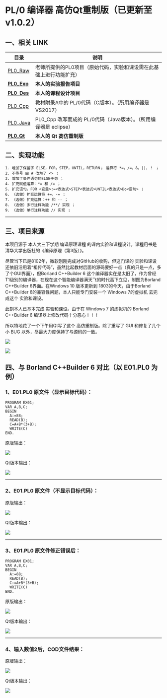 # PL/0 编译器 高仿Qt重制版（已更新至 v1.0.2）

## 一、相关 LINK

| 目录 | 说明 |
| - | - |
| [PL0_Raw](https://github.com/gdut-yy/PL0/tree/master/PL0_Raw) | 老师所提供的PL0项目（原始代码，实验和课设需在此基础上进行功能扩充） |
| [**PL0_Exp**](https://github.com/gdut-yy/PL0/tree/master/PL0_Exp) | **本人的实验报告项目** |
| [**PL0_Des**](https://github.com/gdut-yy/PL0/tree/master/PL0_Des) | **本人的课程设计项目** |
| [PL0_Cpp](https://github.com/gdut-yy/PL0_Cpp) | 教材附录A中的 PL/0代码（C版本）。（所用编译器是 VS2017） |
| [PL0_Java](https://github.com/gdut-yy/PL0/tree/master/PL0_Java) | PL0_Cpp 改写而成的 PL/0代码（Java版本）。（所用编译器是 eclipse） |
| [**PL0_Qt**](https://github.com/gdut-yy/PL0_Qt) | **本人的 Qt 高仿重制版** |

## 二、实现功能
	
	1. 增加了保留字 ELSE，FOR，STEP，UNTIL，RETURN； 运算符 *=，/=，&，||，！ ；
	2. 不等号 由 # 改为了 <> ；
	3. 增加了条件语句的ELSE子句 ；
	4. 扩充赋值运算：*= 和 /= ；
	5. 扩充语句。FOR <变量>:=<表达式>STEP<表达式>UNTIL<表达式>Do<语句> ；
	6. （选做）扩充运算符 +=，-= ；
	7. （选做）扩充运算：++ 和 -- ；
	8. （选做）多行注释功能 /**/ 实现 ；
	9. （选做）单行注释功能 // 实现 ；

----

## 三、项目来源

本项目源于 本人大三下学期 编译原理课程 的课内实验和课程设计。课程用书是 清华大学出版社的《编译原理（第3版）》。

尽管当下已是8102年，微软刚刚完成对GitHub的收购，但这门课的 实验和课设 还依旧沿用着“祖传代码”，虽然比起教材后面的源码要好一点（真的只是一点，多了个GUI界面），但Borland C++Builder 6 这个编译器实在是太旧了，作为曾经 T1级别的编译器，在现在这个智能编译器满天飞的时代高下立见，附图为Borland C++Builder 6界面。在Windows 10 版本更新到 1803的今天，由于Borland C++Builder 6的兼容性问题，本人只能专门安装一个 Windows 7的虚拟机 去完成这个 实验和课设。

此刻本人已基本完成 实验和课设。由于在 Windows 7 的虚拟机的 Borland C++Builder 6 编译器上修改代码十分恶心！！！

所以特地花了一个下午用Qt写了这个 高仿重制版。除了重写了 GUI 和修复了几个小 BUG 以外，尽最大力度保持了与源码的一致。

![](demo.png)

![](qt00.png)

## 四、与 Borland C++Builder 6 对比（以 E01.PL0 为例）

### 1、E01.PL0 原文件（显示目标代码）：

	PROGRAM EX01;
	VAR A,B,C;
	BEGIN
	  A:=88;
	  READ(B);
	  C=A+B*(3+B);
	  WRITE(C)
	END.

原版输出：

![](cbc01.png)

Qt版本输出：

![](qt01.png)

-----

### 2、E01.PL0 原文件（不显示目标代码）：

原版输出：

![](cbc02.png)

Qt版本输出：

![](qt02.png)

-----

### 3、E01.PL0 原文件修正错误后：

	PROGRAM EX01;
	VAR A,B,C;
	BEGIN
	  A:=88;
	  READ(B);
	  C:=A+B*(3+B);
	  WRITE(C)
	END.

原版输出：

![](cbc03.png)

Qt版本输出：

![](qt03.png)

-----

### 4、输入数值2后，COD文件结果：

原版输出：

![](cbc04.png)

Qt版本输出：

![](qt04.png)